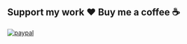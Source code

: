 ## Support my work :heart: Buy me a coffee :coffee:
[![paypal](https://golftoursderllysboys.files.wordpress.com/2020/08/button-donate-paypal-1.png?w=300)](https://paypal.me/christianhansen93?country.x=DK&locale.x=da_DK)
